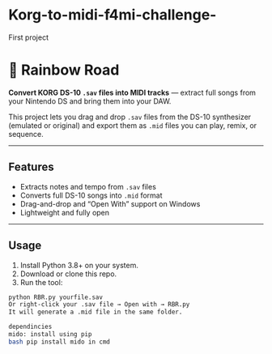 # Korg-to-midi-f4mi-challenge-
First project
# 🌈 Rainbow Road

**Convert KORG DS-10 `.sav` files into MIDI tracks** — extract full songs from your Nintendo DS and bring them into your DAW.

This project lets you drag and drop `.sav` files from the DS-10 synthesizer (emulated or original) and export them as `.mid` files you can play, remix, or sequence.

---

## Features

-  Extracts notes and tempo from `.sav` files
-  Converts full DS-10 songs into `.mid` format
-  Drag-and-drop and “Open With” support on Windows
-  Lightweight and fully open

---

## Usage

1. Install Python 3.8+ on your system.
2. Download or clone this repo.
3. Run the tool:

```bash
python RBR.py yourfile.sav
Or right-click your .sav file → Open with → RBR.py
It will generate a .mid file in the same folder.

dependincies
mido: install using pip
bash pip install mido in cmd
